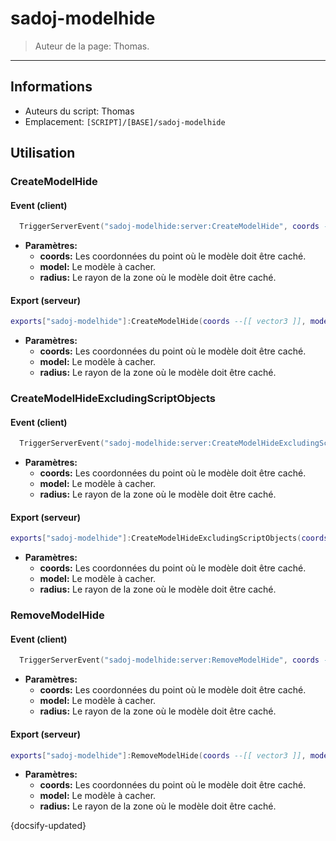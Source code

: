 # sadoj-modelhide

> Auteur de la page: Thomas.

---

## Informations

* Auteurs du script: Thomas
* Emplacement: `[SCRIPT]/[BASE]/sadoj-modelhide`

## Utilisation

### CreateModelHide
<!-- tabs:start -->
#### **Event (client)**
```lua
  TriggerServerEvent("sadoj-modelhide:server:CreateModelHide", coords --[[ vector3 ]], model --[[ string ]], radius --[[ number ])
```
* **Paramètres:**
  * **coords:** Les coordonnées du point où le modèle doit être caché.
  * **model:** Le modèle à cacher.
  * **radius:** Le rayon de la zone où le modèle doit être caché.

#### **Export (serveur)**
```lua
exports["sadoj-modelhide"]:CreateModelHide(coords --[[ vector3 ]], model --[[ string ]], radius --[[ number ]])
```
* **Paramètres:**
  * **coords:** Les coordonnées du point où le modèle doit être caché.
  * **model:** Le modèle à cacher.
  * **radius:** Le rayon de la zone où le modèle doit être caché.
<!-- tabs:end -->

### CreateModelHideExcludingScriptObjects
<!-- tabs:start -->
#### **Event (client)**
```lua
  TriggerServerEvent("sadoj-modelhide:server:CreateModelHideExcludingScriptObjects", coords --[[ vector3 ]], model --[[ string ]], radius --[[ number ])
```
* **Paramètres:**
  * **coords:** Les coordonnées du point où le modèle doit être caché.
  * **model:** Le modèle à cacher.
  * **radius:** Le rayon de la zone où le modèle doit être caché.

#### **Export (serveur)**
```lua
exports["sadoj-modelhide"]:CreateModelHideExcludingScriptObjects(coords --[[ vector3 ]], model --[[ string ]], radius --[[ number ]])
```
* **Paramètres:**
  * **coords:** Les coordonnées du point où le modèle doit être caché.
  * **model:** Le modèle à cacher.
  * **radius:** Le rayon de la zone où le modèle doit être caché.
<!-- tabs:end -->

### RemoveModelHide
<!-- tabs:start -->
#### **Event (client)**
```lua
  TriggerServerEvent("sadoj-modelhide:server:RemoveModelHide", coords --[[ vector3 ]], model --[[ string ]], radius --[[ number ])
```
* **Paramètres:**
  * **coords:** Les coordonnées du point où le modèle doit être caché.
  * **model:** Le modèle à cacher.
  * **radius:** Le rayon de la zone où le modèle doit être caché.

#### **Export (serveur)**
```lua
exports["sadoj-modelhide"]:RemoveModelHide(coords --[[ vector3 ]], model --[[ string ]], radius --[[ number ]])
```
* **Paramètres:**
  * **coords:** Les coordonnées du point où le modèle doit être caché.
  * **model:** Le modèle à cacher.
  * **radius:** Le rayon de la zone où le modèle doit être caché.
<!-- tabs:end -->

{docsify-updated}
